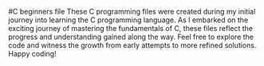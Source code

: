 #C beginners file
These C programming files were created during my initial journey into learning the C programming language. As I embarked on the exciting journey of mastering the fundamentals of C, these files reflect the progress and understanding gained along the way. Feel free to explore the code and witness the growth from early attempts to more refined solutions. Happy coding!
